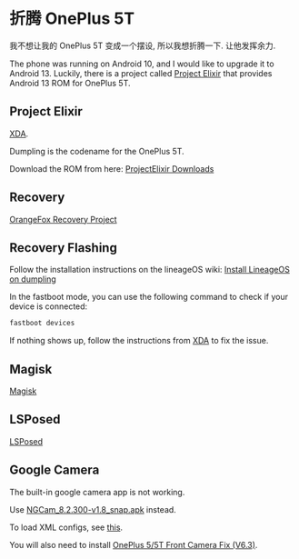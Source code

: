 # 折腾 OnePlus 5T

我不想让我的 OnePlus 5T 变成一个摆设, 所以我想折腾一下. 让他发挥余力.
<!--more-->

The phone was running on Android 10, and I would like to upgrade it to Android 13. Luckily, there is a project called [Project Elixir](https://projectelixiros.com/home) that provides Android 13 ROM for OnePlus 5T.

## Project Elixir

[XDA](https://forum.xda-developers.com/t/rom-oss-13-september-oneplus-5t-dumpling-project-elixir-beta-official-gapps.4487743/).

Dumpling is the codename for the OnePlus 5T.

Download the ROM from here: [ProjectElixir Downloads](https://downloads.projectelixiros.com/thirteen/dumpling/)

## Recovery

[OrangeFox Recovery Project](https://forum.xda-developers.com/t/recovery-unofficial-r11-1_2-a12-orangefox-recovery-project-cheeseburger-dumpling-2022-10-18.4472209/)

## Recovery Flashing

Follow the installation instructions on the lineageOS wiki: [Install LineageOS on dumpling](https://wiki.lineageos.org/devices/dumpling/install)

In the fastboot mode, you can use the following command to check if your device is connected:

```bash
fastboot devices
```

If nothing shows up, follow the instructions from [XDA](https://forum.xda-developers.com/t/guide-fix-device-not-showing-up-in-fastboot-mode-windows-10-11.4194491/) to fix the issue.

## Magisk

[Magisk](https://github.com/topjohnwu/Magisk)

## LSPosed

[LSPosed](https://github.com/LSPosed/LSPosed)

## Google Camera

The built-in google camera app is not working.

Use [NGCam_8.2.300-v1.8_snap.apk](https://www.celsoazevedo.com/files/android/google-camera/dev-Nikita/f/dl13/) instead.

To load XML configs, see [this](https://www.celsoazevedo.com/files/android/google-camera/f/settings09/).

You will also need to install [OnePlus 5/5T Front Camera Fix (V6.3)](https://www.celsoazevedo.com/files/android/google-camera/op5fix/#options).




